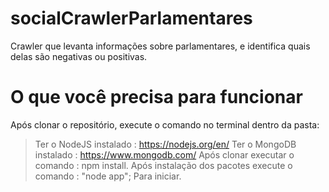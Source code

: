 # socialCrawlerParlamentares
Crawler que levanta informações sobre parlamentares, e identifica quais delas são negativas ou positivas.

# O que você precisa para funcionar
Após clonar o repositório, execute o comando no terminal dentro da pasta:
> Ter o NodeJS instalado : https://nodejs.org/en/
> Ter o MongoDB instalado : https://www.mongodb.com/
> Após clonar executar o comando : npm install.
> Após instalação dos pacotes execute o comando : "node app"; Para iniciar.
